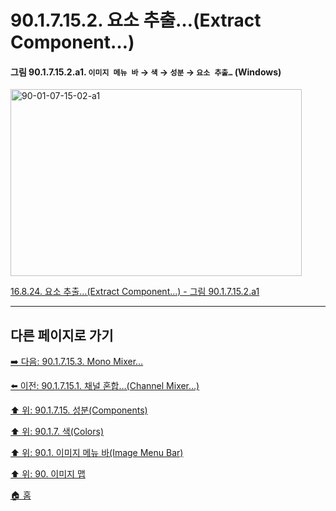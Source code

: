 # 90.1.7.15.2. 요소 추출…(Extract Component…)

<a id="90-01-07-15-02-a1"></a>

#### 그림 90.1.7.15.2.a1. `이미지 메뉴 바` → `색` → `성분` → `요소 추출…` (Windows)
<img width="466" height="299" alt="90-01-07-15-02-a1" src="https://github.com/user-attachments/assets/7ade65fc-af42-4d85-90f2-ca0b69f31a08" />

[16.8.24. 요소 추출…(Extract Component…) - 그림 90.1.7.15.2.a1](./16-08-24-extract-component.md#90-01-07-15-02-a1)

***

## 다른 페이지로 가기

[➡️ 다음: 90.1.7.15.3. Mono Mixer…](./90-01-07-15-03-mono_mixer.md)

[⬅️ 이전: 90.1.7.15.1. 채널 혼합…(Channel Mixer…)](./90-01-07-15-01-channel_mixer.md)

[⬆️ 위: 90.1.7.15. 성분(Components)](./90-01-07-15-00-components.md)

[⬆️ 위: 90.1.7. 색(Colors)](./90-01-07-00-colors.md)

[⬆️ 위: 90.1. 이미지 메뉴 바(Image Menu Bar)](./90-01-00-image-menu-bar.md)

[⬆️ 위: 90. 이미지 맵](./90-00-image-map.md)

[🏠 홈](./00-home.md)
